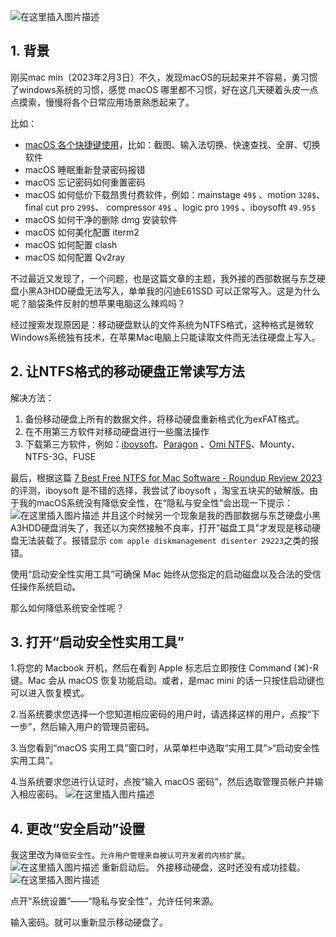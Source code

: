 ![在这里插入图片描述](https://i-blog.csdnimg.cn/blog_migrate/d4433b40f0a7631638b7077c922c9a87.png)



## 1. 背景
刚买mac min（2023年2月3日）不久，发现macOS的玩起来并不容易，勇习惯了windows系统的习惯，感觉 macOS 哪里都不习惯，好在这几天硬着头皮一点点摸索，慢慢将各个日常应用场景熟悉起来了。

比如：
- [macOS 各个快捷键使用](https://support.apple.com/zh-cn/HT201236)，比如：截图、输入法切换、快速查找、全屏、切换软件
- macOS 睡眠重新登录密码报错
- macOS 忘记密码如何重置密码
-  macOS 如何低价下载昂贵付费软件，例如：mainstage `49$` 、motion `328$`、 final cut pro `299$`、 compressor `49$` 、logic pro `199$` 、iboysofft `49.95$`
- macOS 如何干净的删除 dmg 安装软件
- macOS 如何美化配置 iterm2
- macOS 如何配置 clash 
- macOS 如何配置 Qv2ray

不过最近又发现了，一个问题，也是这篇文章的主题，我外接的西部数据与东芝硬盘小黑A3HDD硬盘无法写入，单单我的闪迪E61SSD 可以正常写入。这是为什么呢？脑袋条件反射的想苹果电脑这么辣鸡吗？

经过搜索发现原因是：移动硬盘默认的文件系统为NTFS格式，这种格式是微软Windows系统独有技术，在苹果Mac电脑上只能读取文件而无法往硬盘上写入。 

## 2. 让NTFS格式的移动硬盘正常读写方法

解决方法：

 1. 备份移动硬盘上所有的数据文件，将移动硬盘重新格式化为exFAT格式。
 2. 在不用第三方软件对移动硬盘进行一些魔法操作
 3. 下载第三方软件，例如：[iboysoft](https://iboysoft.com/)、[Paragon](https://www.paragon-software.com/home/ntfs-mac/) 、[Omi NTFS](https://apps.apple.com/us/app/ntfs-disk-by-omi-ntfs/id1585757563?mt=12)、Mounty、NTFS-3G、FUSE

最后，根据这篇 [7 Best Free NTFS for Mac Software - Roundup Review 2023](https://iboysoft.com/ntfs-for-mac/free-ntfs-for-mac.html)的评测，iboysoft 是不错的选择，我尝试了iboysoft ，淘宝五块买的破解版。由于我的macOS系统没有降低安全性，在“隐私与安全性”会出现一下提示：
![在这里插入图片描述](https://i-blog.csdnimg.cn/blog_migrate/b3a2490d70c1667b574fd692041cd2cf.png)
并且这个时候另一个现象是我的西部数据与东芝硬盘小黑A3HDD硬盘消失了，我还以为突然接触不良率，打开"磁盘工具"才发现是移动硬盘无法装载了。报错显示 `com apple diskmanagement disenter 29223`之类的报错。

使用“启动安全性实用工具”可确保 Mac 始终从您指定的启动磁盘以及合法的受信任操作系统启动。

那么如何降低系统安全性呢？

## 3. 打开“启动安全性实用工具”
1.将您的 Macbook 开机，然后在看到 Apple 标志后立即按住 Command (⌘)-R 键。Mac 会从 macOS 恢复功能启动。或者，是mac mini 的话一只按住启动键也可以进入恢复模式。

2.当系统要求您选择一个您知道相应密码的用户时，请选择这样的用户，点按“下一步”，然后输入用户的管理员密码。

3.当您看到“macOS 实用工具”窗口时，从菜单栏中选取“实用工具”>“启动安全性实用工具”。

4.当系统要求您进行认证时，点按“输入 macOS 密码”，然后选取管理员帐户并输入相应密码。
![在这里插入图片描述](https://i-blog.csdnimg.cn/blog_migrate/76c3a17e0d86533b91b01d7d4affe3ca.png)

## 4. 更改“安全启动”设置


我这里改为`降低安全性`。`允许用户管理来自被认可开发者的内核扩展`。
![在这里插入图片描述](https://i-blog.csdnimg.cn/blog_migrate/aa8e227a0b401c7e7bf852d83729f741.jpeg)
重新启动后。
外接移动硬盘，这时还没有成功挂载。
![在这里插入图片描述](https://i-blog.csdnimg.cn/blog_migrate/8752d68eb3e2487be3d7259f2be844f6.png)

点开“系统设置”——“隐私与安全性”，允许任何来源。

输入密码。就可以重新显示移动硬盘了。



